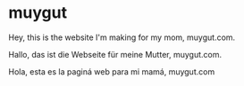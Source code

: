 # muygut
Hey, this is the website I'm making for my mom, muygut.com.

Hallo, das ist die Webseite für meine Mutter, muygut.com.

Hola, esta es la paginá web para mi mamá, muygut.com
